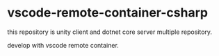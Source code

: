 # vscode-remote-container-csharp

this repository is unity client and dotnet core server multiple repository.

develop with vscode remote container.
